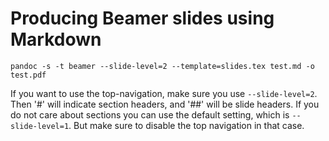 # Producing Beamer slides using Markdown

`pandoc -s -t beamer --slide-level=2 --template=slides.tex test.md -o test.pdf`

If you want to use the top-navigation, make sure you use `--slide-level=2`. 
Then '#' will indicate section headers, and '##' will be slide headers.
If you do not care about sections you can use the default setting, which is `--slide-level=1`.
But make sure to disable the top navigation in that case.

